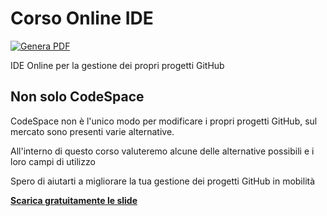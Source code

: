 # Corso Online IDE

[![Genera PDF](https://github.com/matteobaccan/CorsoOnlineIDE/actions/workflows/generatepdf.yml/badge.svg)](https://github.com/matteobaccan/CorsoOnlineIDE/actions/workflows/generatepdf.yml)

IDE Online per la gestione dei propri progetti GitHub

## Non solo CodeSpace

CodeSpace non è l'unico modo per modificare i propri progetti GitHub, sul mercato sono presenti varie alternative.

All'interno di questo corso valuteremo alcune delle alternative possibili e i loro campi di utilizzo

Spero di aiutarti a migliorare la tua gestione dei progetti GitHub in mobilità

__[Scarica gratuitamente le slide](https://raw.githubusercontent.com/matteobaccan/CorsoOnlineIDE/main/slide/CorsoOnlineIDE.pdf)__
